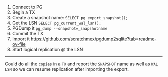 1. Connect to PG
2. Begin a TX
3. Create a snapshot name: `SELECT pg_export_snapshot();`
4. Get the LSN `SELECT pg_current_wal_lsn();`
5. PGDump it `pg_dump --snapshot=_snapshotname`
6. Commit the TX
7. Import it https://github.com/scratchmex/pgdump2sqlite?tab=readme-ov-file
8. Start logical replication @ the LSN

---

Could do all the `copies` in a `TX` and report the `SNAPSHOT` name as well as `WAL LSN` so we can resume replication after importing the export.